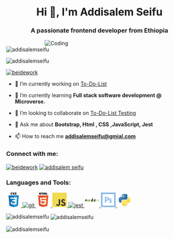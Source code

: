 <h1 align="center">Hi 👋, I'm Addisalem Seifu</h1>
<h3 align="center">A passionate frontend developer from Ethiopia</h3>
<img align="right" alt="Coding" width="400" src="https://encrypted-tbn0.gstatic.com/images?q=tbn:ANd9GcQDJEBG_DjVSUW78gP3BWQwSFcreGkh3beM5Q&usqp=CAU">
<p align="left"> <img src="https://komarev.com/ghpvc/?username=addisalemseifu&label=Profile%20views&color=0e75b6&style=flat" alt="addisalemseifu" /> </p>

<p align="left"> <img src="https://komarev.com/ghpvc/?username=addisalemseifu&label=Profile%20views&color=0e75b6&style=flat" alt="addisalemseifu" /> </p>

<p align="left"> <a href="https://twitter.com/beidework" target="blank"><img src="https://img.shields.io/twitter/follow/beidework?logo=twitter&style=for-the-badge" alt="beidework" /></a> </p>

- 🔭 I’m currently working on [To-Do-List](https://github.com/addisalemseifu/Tood_List)

- 🌱 I’m currently learning **Full stack software development @ Microverse.**

- 👯 I’m looking to collaborate on [To-Do-List Testing](https://github.com/addisalemseifu/Tood_List)

- 💬 Ask me about **Bootstrap, Html , CSS ,JavaScript, Jest**

- 📫 How to reach me **addisalemseifu@gmial.com**

<h3 align="left">Connect with me:</h3>
<p align="left">
<a href="https://twitter.com/beidework" target="blank"><img align="center" src="https://raw.githubusercontent.com/rahuldkjain/github-profile-readme-generator/master/src/images/icons/Social/twitter.svg" alt="beidework" height="30" width="40" /></a>
<a href="https://linkedin.com/in/addisalem seifu" target="blank"><img align="center" src="https://raw.githubusercontent.com/rahuldkjain/github-profile-readme-generator/master/src/images/icons/Social/linked-in-alt.svg" alt="addisalem seifu" height="30" width="40" /></a>
</p>

<h3 align="left">Languages and Tools:</h3>
<p align="left"> <a href="https://www.w3schools.com/css/" target="_blank" rel="noreferrer"> <img src="https://raw.githubusercontent.com/devicons/devicon/master/icons/css3/css3-original-wordmark.svg" alt="css3" width="40" height="40"/> </a> <a href="https://git-scm.com/" target="_blank" rel="noreferrer"> <img src="https://www.vectorlogo.zone/logos/git-scm/git-scm-icon.svg" alt="git" width="40" height="40"/> </a> <a href="https://www.w3.org/html/" target="_blank" rel="noreferrer"> <img src="https://raw.githubusercontent.com/devicons/devicon/master/icons/html5/html5-original-wordmark.svg" alt="html5" width="40" height="40"/> </a> <a href="https://developer.mozilla.org/en-US/docs/Web/JavaScript" target="_blank" rel="noreferrer"> <img src="https://raw.githubusercontent.com/devicons/devicon/master/icons/javascript/javascript-original.svg" alt="javascript" width="40" height="40"/> </a> <a href="https://jestjs.io" target="_blank" rel="noreferrer"> <img src="https://www.vectorlogo.zone/logos/jestjsio/jestjsio-icon.svg" alt="jest" width="40" height="40"/> </a> <a href="https://nodejs.org" target="_blank" rel="noreferrer"> <img src="https://raw.githubusercontent.com/devicons/devicon/master/icons/nodejs/nodejs-original-wordmark.svg" alt="nodejs" width="40" height="40"/> </a> <a href="https://www.photoshop.com/en" target="_blank" rel="noreferrer"> <img src="https://raw.githubusercontent.com/devicons/devicon/master/icons/photoshop/photoshop-line.svg" alt="photoshop" width="40" height="40"/> </a> <a href="https://www.python.org" target="_blank" rel="noreferrer"> <img src="https://raw.githubusercontent.com/devicons/devicon/master/icons/python/python-original.svg" alt="python" width="40" height="40"/> </a> </p>

<p><img align="left" src="https://github-readme-stats.vercel.app/api/top-langs?username=addisalemseifu&show_icons=true&locale=en&layout=compact" alt="addisalemseifu" /></p>

<p>&nbsp;<img align="center" src="https://github-readme-stats.vercel.app/api?username=addisalemseifu&show_icons=true&locale=en" alt="addisalemseifu" /></p>

<p><img align="center" src="https://github-readme-streak-stats.herokuapp.com/?user=addisalemseifu&" alt="addisalemseifu" /></p>
